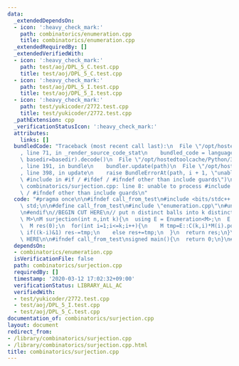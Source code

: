 ```yaml
---
data:
  _extendedDependsOn:
  - icon: ':heavy_check_mark:'
    path: combinatorics/enumeration.cpp
    title: combinatorics/enumeration.cpp
  _extendedRequiredBy: []
  _extendedVerifiedWith:
  - icon: ':heavy_check_mark:'
    path: test/aoj/DPL_5_C.test.cpp
    title: test/aoj/DPL_5_C.test.cpp
  - icon: ':heavy_check_mark:'
    path: test/aoj/DPL_5_I.test.cpp
    title: test/aoj/DPL_5_I.test.cpp
  - icon: ':heavy_check_mark:'
    path: test/yukicoder/2772.test.cpp
    title: test/yukicoder/2772.test.cpp
  _pathExtension: cpp
  _verificationStatusIcon: ':heavy_check_mark:'
  attributes:
    links: []
  bundledCode: "Traceback (most recent call last):\n  File \"/opt/hostedtoolcache/Python/3.8.6/x64/lib/python3.8/site-packages/onlinejudge_verify/documentation/build.py\"\
    , line 71, in _render_source_code_stat\n    bundled_code = language.bundle(stat.path,\
    \ basedir=basedir).decode()\n  File \"/opt/hostedtoolcache/Python/3.8.6/x64/lib/python3.8/site-packages/onlinejudge_verify/languages/cplusplus.py\"\
    , line 191, in bundle\n    bundler.update(path)\n  File \"/opt/hostedtoolcache/Python/3.8.6/x64/lib/python3.8/site-packages/onlinejudge_verify/languages/cplusplus_bundle.py\"\
    , line 398, in update\n    raise BundleErrorAt(path, i + 1, \"unable to process\
    \ #include in #if / #ifdef / #ifndef other than include guards\")\nonlinejudge_verify.languages.cplusplus_bundle.BundleErrorAt:\
    \ combinatorics/surjection.cpp: line 8: unable to process #include in #if / #ifdef\
    \ / #ifndef other than include guards\n"
  code: "#pragma once\n\n#ifndef call_from_test\n#include <bits/stdc++.h>\nusing namespace\
    \ std;\n\n#define call_from_test\n#include \"enumeration.cpp\"\n#undef call_from_test\n\
    \n#endif\n//BEGIN CUT HERE\n// put n distinct balls into k distinct boxes\ntemplate<typename\
    \ M>\nM surjection(int n,int k){\n  using E = Enumeration<M>;\n  E::init(k);\n\
    \  M res(0);\n  for(int i=1;i<=k;i++){\n    M tmp=E::C(k,i)*M(i).pow(n);\n   \
    \ if((k-i)&1) res-=tmp;\n    else res+=tmp;\n  }\n  return res;\n}\n//END CUT\
    \ HERE\n\n#ifndef call_from_test\nsigned main(){\n  return 0;\n}\n#endif\n"
  dependsOn:
  - combinatorics/enumeration.cpp
  isVerificationFile: false
  path: combinatorics/surjection.cpp
  requiredBy: []
  timestamp: '2020-03-12 17:02:32+09:00'
  verificationStatus: LIBRARY_ALL_AC
  verifiedWith:
  - test/yukicoder/2772.test.cpp
  - test/aoj/DPL_5_I.test.cpp
  - test/aoj/DPL_5_C.test.cpp
documentation_of: combinatorics/surjection.cpp
layout: document
redirect_from:
- /library/combinatorics/surjection.cpp
- /library/combinatorics/surjection.cpp.html
title: combinatorics/surjection.cpp
---
```


